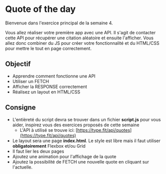 # Quote of the day

Bienvenue dans l'exercice principal de la semaine 4.

Vous allez réaliser votre première app avec une API. Il s'agit de contacter cette API pour récupérer une citation aléatoire et ensuite l'afficher. Vous allez donc combiner du JS pour créer votre fonctionnalité et du HTML/CSS pour mettre le tout en page correctement.

## Objectif

* Apprendre comment fonctionne une API
* Utiliser un FETCH
* Afficher la RESPONSE correctement
* Réalisez un layout en HTML/CSS

## Consigne

* L'entièreté du script devra se trouver dans un fichier **script.js** pour vous aider, inspirez vous des exercices proposés de  cette semaine
  * L'API à utilisé se trouve ici: [https://type.fit/api/quotes](https://type.fit/api/quotes)
* Le layout sera une page **index.html**. Le style est libre mais il faut utiliser **obligatoirement** Flexbox et/ou Grid
* Il faut lier les deux pages
* Ajoutez une animation pour l'affichage de la quote
* Ajoutez la possibilité de FETCH une nouvelle quote en cliquant sur l'actuelle.
